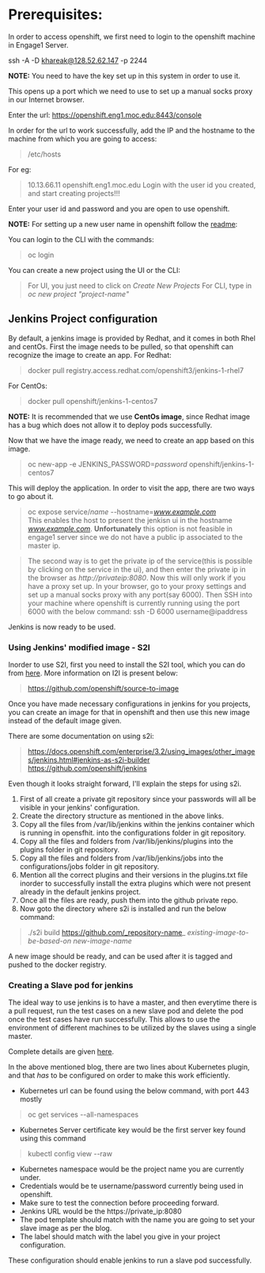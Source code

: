 # Prerequisites:

In order to access openshift, we first need to login to the openshift machine in Engage1 Server.

ssh -A -D <port no.> khareak@128.52.62.147 -p 2244

**NOTE:** You need to have the key set up in this system in order to use it.

This opens up a port which we need to use to set up a manual socks proxy in our Internet browser.

Enter the url:
https://openshift.eng1.moc.edu:8443/console

In order for the url to work successfully, add the IP and the hostname to the machine from which you are going to access:
> /etc/hosts

For eg:
> 10.13.66.11 openshift.eng1.moc.edu
Login with the user id you created, and start creating projects!!!

Enter your user id and password and you are open to use openshift.

**NOTE:** For setting up a new user name in openshift follow the [readme](https://github.com/CCI-MOC/openshift/blob/master/README.md):

You can login to the CLI with the commands:
> oc login

You can create a new project using the UI or the CLI:

> For UI, you just need to click on _Create New Projects_
> For CLI, type in _oc new project "project-name"_

## Jenkins Project configuration

By default, a jenkins image is provided by Redhat, and it comes in both Rhel and centOs.
First the image needs to be pulled, so that openshift can recognize the image to create an app.
For Redhat:
> docker pull registry.access.redhat.com/openshift3/jenkins-1-rhel7

For CentOs:
> docker pull openshift/jenkins-1-centos7

**NOTE:** It is recommended that we use **CentOs image**, since Redhat image has a bug which does not allow it to deploy pods successfully.

Now that we have the image ready, we need to create an app based on this image.

>  oc new-app  -e JENKINS_PASSWORD=_password_ openshift/jenkins-1-centos7

This will deploy the application.
In order to visit the app, there are two ways to go about it.

> oc expose service/_name_ --hostname=_www.example.com_    
This enables the host to present the jenkisn ui in the hostname _www.example.com_.
**Unfortunately** this option is not feasible in engage1 server since we do not have a public ip associated to the master ip.

> The second way is to get the private ip of the service(this is possible by clicking on the service in the ui), and then enter the private ip in the browser as _http://privateip:8080_.
Now this will only work if you have a proxy set up. 
In your browser, go to your proxy settings and set up a manual socks proxy with any port(say 6000).
Then SSH into your machine where openshift is currently running using the port 6000 with the below command:
ssh -D 6000 username@ipaddress

Jenkins is now ready to be used.

### Using Jenkins' modified image - S2I

Inorder to use S2I, first you need to install the S2I tool, which you can do from [here](https://github.com/openshift/source-to-image/releases/tag/v1.1.0).
More information on I2I is present below:

> https://github.com/openshift/source-to-image

Once you have made necessary configurations in jenkins for you projects, you can create an image for that in openshift and then use this new image instead of the default image given.

There are some documentation on using s2i:

> https://docs.openshift.com/enterprise/3.2/using_images/other_images/jenkins.html#jenkins-as-s2i-builder
https://github.com/openshift/jenkins

Even though it looks straight forward, I'll explain the steps for using s2i.

1. First of all create a private git repository since your passwords will all be visible in your jenkins' configuration.
2. Create the directory structure as mentioned in the above links.
3. Copy all the files from /var/lib/jenkins within the jenkins container which is running in opensfhit. into the configurations folder in git repository.
4. Copy all the files and folders from /var/lib/jenkins/plugins into the plugins folder in git repository.
5. Copy all the files and folders from /var/lib/jenkins/jobs into the configurations/jobs folder in git repository.
6. Mention all the correct plugins and their versions in the plugins.txt file inorder to successfully install the extra  plugins which were not present already in the default jenkins project.
7. Once all the files are ready, push them into the github private repo.
8. Now goto the directory where s2i is installed and run the below command:

> ./s2i build https://github.com/_repository-name_ _existing-image-to-be-based-on_ _new-image-name_

A new image should be ready, and can be used after it is tagged and pushed to the docker registry.

### Creating a Slave pod for jenkins 

The ideal way to use jenkins is to have a master, and then everytime there is a pull request, run the test cases on a new slave pod and delete the pod once the test cases have run successfully. This allows to use the environment of different machines to be utilized by the slaves using a single master.

Complete details are given [here](https://blog.openshift.com/openshift-3-2-jenkins-s2i-slave-pods/).

In the above mentioned blog, there are two lines about Kubernetes plugin, and that _has_ to be configured on order to make this work efficiently.
* Kubernetes url can be found using the below command, with port 443 mostly
> oc get services --all-namespaces

* Kubernetes Server certificate key would be the first server key found using this command
> kubectl config view --raw

* Kubernetes namespace would be the project name you are currently under.
* Credentials would be te username/password currently being used in openshift.
* Make sure to test the connection before proceeding forward.
* Jenkins URL would be the https://private_ip:8080 
* The pod template should match with the name you are going to set your slave image as per the blog.
* The label should match with the label you give in your project configuration.

These configuration should enable jenkins to run a slave pod successfully.
